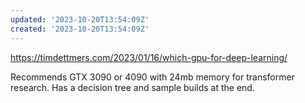```yaml
---
updated: '2023-10-20T13:54:09Z'
created: '2023-10-20T13:54:09Z'
---
```

https://timdettmers.com/2023/01/16/which-gpu-for-deep-learning/

Recommends GTX 3090 or 4090 with 24mb memory for transformer research. Has a decision tree and sample builds at the end.
